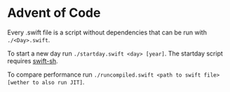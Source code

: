 # Advent of Code

Every <Day>.swift file is a script without dependencies that can be run with `./<Day>.swift`.

To start a new day run `./startday.swift <day> [year]`. The startday script requires [swift-sh](https://github.com/mxcl/swift-sh).

To compare performance run `./runcompiled.swift <path to swift file> [wether to also run JIT]`.
